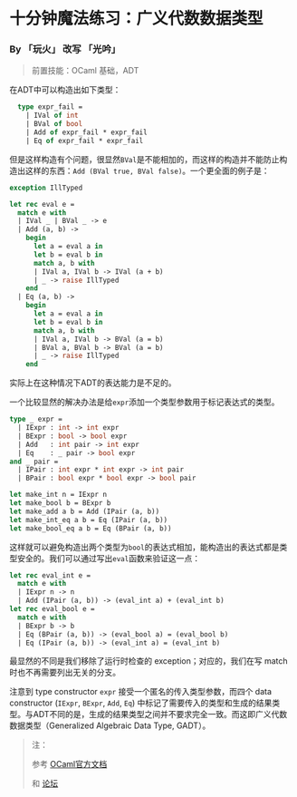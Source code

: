 # 十分钟魔法练习：广义代数数据类型

### By 「玩火」 改写 「光吟」

> 前置技能：OCaml 基础，ADT


在ADT中可以构造出如下类型：

```ocaml
  type expr_fail =
    | IVal of int
    | BVal of bool
    | Add of expr_fail * expr_fail
    | Eq of expr_fail * expr_fail
```

但是这样构造有个问题，很显然`BVal`是不能相加的，而这样的构造并不能防止构造出这样的东西：`Add (BVal true, BVal false)`。一个更全面的例子是：

```ocaml
exception IllTyped

let rec eval e =
  match e with
  | IVal _ | BVal _ -> e
  | Add (a, b) ->
    begin
      let a = eval a in
      let b = eval b in
      match a, b with
      | IVal a, IVal b -> IVal (a + b)
      | _ -> raise IllTyped
    end
  | Eq (a, b) ->
    begin
      let a = eval a in
      let b = eval b in
      match a, b with
      | IVal a, IVal b -> BVal (a = b)
      | BVal a, BVal b -> BVal (a = b)
      | _ -> raise IllTyped
    end
```


实际上在这种情况下ADT的表达能力是不足的。

一个比较显然的解决办法是给`expr`添加一个类型参数用于标记表达式的类型。

```ocaml
type _ expr =
  | IExpr : int -> int expr
  | BExpr : bool -> bool expr
  | Add   : int pair -> int expr
  | Eq    : _ pair -> bool expr
and _ pair =
  | IPair : int expr * int expr -> int pair
  | BPair : bool expr * bool expr -> bool pair

let make_int n = IExpr n
let make_bool b = BExpr b
let make_add a b = Add (IPair (a, b))
let make_int_eq a b = Eq (IPair (a, b))
let make_bool_eq a b = Eq (BPair (a, b))
```

这样就可以避免构造出两个类型为`bool`的表达式相加，能构造出的表达式都是类型安全的。我们可以通过写出`eval`函数来验证这一点：

```ocaml
let rec eval_int e =
  match e with
  | IExpr n -> n
  | Add (IPair (a, b)) -> (eval_int a) + (eval_int b)
let rec eval_bool e =
  match e with
  | BExpr b -> b
  | Eq (BPair (a, b)) -> (eval_bool a) = (eval_bool b)
  | Eq (IPair (a, b)) -> (eval_int a) = (eval_int b)
```

最显然的不同是我们移除了运行时检查的 exception；对应的，我们在写 match 时也不再需要列出无关的分支。

注意到 type constructor `expr` 接受一个匿名的传入类型参数，而四个 data constructor (`IExpr`, `BExpr`, `Add`, `Eq`) 中标记了需要传入的类型和生成的结果类型。与ADT不同的是，生成的结果类型之间并不要求完全一致。而这即广义代数数据类型（Generalized Algebraic Data Type, GADT）。

> 注：
> 
> 参考 [OCaml官方文档](https://ocaml.org/manual/gadts-tutorial.html#c%3Agadts-tutorial)
> 
> 和 [论坛](https://www.reddit.com/r/ocaml/comments/1jmjwf/explain_me_gadts_like_im_5_or_like_im_an/)
